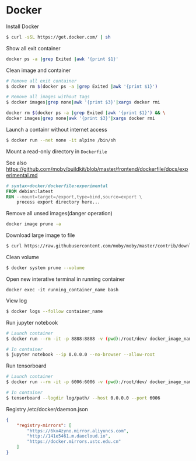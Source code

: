 # Docker

Install Docker
```bash
$ curl -sSL https://get.docker.com/ | sh
```

Show all exit container
```bash
docker ps -a |grep Exited |awk '{print $1}'
```

Clean image and container
```bash
# Remove all exit container
$ docker rm $(docker ps -a |grep Exited |awk '{print $1}')

# Remove all images without tags
$ docker images|grep none|awk '{print $3}'|xargs docker rmi
```
```bash
docker rm $(docker ps -a |grep Exited |awk '{print $1}') && \
docker images|grep none|awk '{print $3}'|xargs docker rmi
```

Launch a containr without internet access
```bash
$ docker run --net none -it alpine /bin/sh
```

Mount a read-only directory in `Dockerfile`

See also https://github.com/moby/buildkit/blob/master/frontend/dockerfile/docs/experimental.md
```Dockerfile
# syntax=docker/dockerfile:experimental
FROM debian:latest
RUN --mount=target=/export,type=bind,source=export \
    process export directory here...
```

Remove all unsed images(danger operation)
```bash
docker image prune -a
```

Download large image to file
```bash
$ curl https://raw.githubusercontent.com/moby/moby/master/contrib/download-frozen-image-v2.sh | 
```

Clean volume
```bash
$ docker system prune --volume
```

Open new interative terminal in running container
```
docker exec -it running_container_name bash
```

View log
```bash
$ docker logs --follow container_name
```

Run jupyter notebook
```bash
# Launch container
$ docker run --rm -it -p 8888:8888 -v (pwd):/root/dev/ docker_image_name

# In container
$ jupyter notebook --ip 0.0.0.0 --no-browser --allow-root
```

Run tensorboard
```bash
# Launch container
$ docker run --rm -it -p 6006:6006 -v (pwd):/root/dev/ docker_image_name

# In container
$ tensorboard --logdir log/path/ --host 0.0.0.0 --port 6006
```

Registry
/etc/docker/daemon.json
```json
{
    "registry-mirrors": [
        "https://6kx4zyno.mirror.aliyuncs.com",
        "http://141e5461.m.daocloud.io",
        "https://docker.mirrors.ustc.edu.cn"
    ]
}
```
